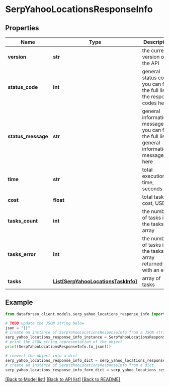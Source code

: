 # SerpYahooLocationsResponseInfo


## Properties

Name | Type | Description | Notes
------------ | ------------- | ------------- | -------------
**version** | **str** | the current version of the API | [optional] 
**status_code** | **int** | general status code you can find the full list of the response codes here | [optional] 
**status_message** | **str** | general informational message you can find the full list of general informational messages here | [optional] 
**time** | **str** | total execution time, seconds | [optional] 
**cost** | **float** | total tasks cost, USD | [optional] 
**tasks_count** | **int** | the number of tasks in the tasks array | [optional] 
**tasks_error** | **int** | the number of tasks in the tasks array returned with an error | [optional] 
**tasks** | [**List[SerpYahooLocationsTaskInfo]**](SerpYahooLocationsTaskInfo.md) | array of tasks | [optional] 

## Example

```python
from dataforseo_client.models.serp_yahoo_locations_response_info import SerpYahooLocationsResponseInfo

# TODO update the JSON string below
json = "{}"
# create an instance of SerpYahooLocationsResponseInfo from a JSON string
serp_yahoo_locations_response_info_instance = SerpYahooLocationsResponseInfo.from_json(json)
# print the JSON string representation of the object
print(SerpYahooLocationsResponseInfo.to_json())

# convert the object into a dict
serp_yahoo_locations_response_info_dict = serp_yahoo_locations_response_info_instance.to_dict()
# create an instance of SerpYahooLocationsResponseInfo from a dict
serp_yahoo_locations_response_info_form_dict = serp_yahoo_locations_response_info.from_dict(serp_yahoo_locations_response_info_dict)
```
[[Back to Model list]](../README.md#documentation-for-models) [[Back to API list]](../README.md#documentation-for-api-endpoints) [[Back to README]](../README.md)


